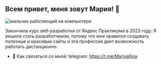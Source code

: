 ## Всем привет, меня зовут Мария! 👋

<div>
  <img src="https://i.giphy.com/media/v1.Y2lkPTc5MGI3NjExZW5zem8yMWhqcDdmbDExYmhvdjFmaHAzN2pnZnY5d2Nua3M4cmJqMyZlcD12MV9pbnRlcm5hbF9naWZfYnlfaWQmY3Q9cw/M9gbBd9nbDrOTu1Mqx/giphy.gif" alt="мальчик работающий на компьютере">
</div>

Закончила курс веб-разработки от Яндекс Практикума в 2023 году. Я решила стать разработчиком, потому что  мне нравится создавать полезные и красивые сайты и эта профессия дает возможность работать дистанционно.

- 💬 Как связаться со мной:
  telegram: https://t.me/MariyaIlina
